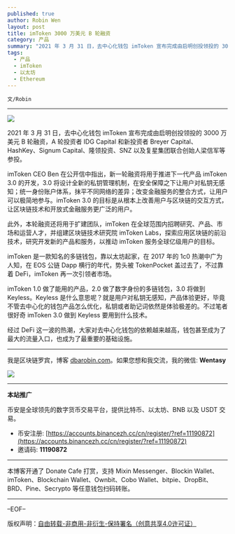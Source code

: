 ```yaml
---
published: true
author: Robin Wen
layout: post
title: imToken 3000 万美元 B 轮融资
category: 产品
summary: "2021 年 3 月 31 日，去中心化钱包 imToken 宣布完成由启明创投领投的 3000 万美元 B 轮融资，A 轮投资者 IDG Capital 和新投资者 Breyer Capital、HashKey、Signum Capital、隆领投资、SNZ 以及复星集团联合创始人梁信军等参投。"
tags:
  - 产品
  - imToken
  - 以太坊
  - Ethereum
---
```


`文/Robin`

***

![](https://cdn.dbarobin.com/cb1wv7b.png)

2021 年 3 月 31 日，去中心化钱包 imToken 宣布完成由启明创投领投的 3000 万美元 B 轮融资，A 轮投资者 IDG Capital 和新投资者 Breyer Capital、HashKey、Signum Capital、隆领投资、SNZ 以及复星集团联合创始人梁信军等参投。

imToken CEO Ben 在公开信中指出，新一轮融资将用于推进下一代产品 imToken 3.0 的开发，3.0 将设计全新的私钥管理机制，在安全保障之下让用户对私钥无感知；统一身份账户体系，抹平不同网络的差异；改变金融服务的整合方式，让用户可以极简地参与。imToken 3.0 的目标是从根本上改善用户与区块链的交互方式，让区块链技术和开放式金融服务更广泛的用户。

此外，本轮融资还将用于扩建团队，imToken 在全球范围内招聘研究、产品、市场和运营人才，并组建区块链技术研究院 imToken Labs，探索应用区块链的前沿技术，研究开发新的产品和服务，以推动 imToken 服务全球亿级用户的目标。

imToken 是一款知名的多链钱包，靠以太坊起家，在 2017 年的 1c0 热潮中广为人知，在 EOS 公链 Dapp 横行的年代，势头被 TokenPocket 盖过去了，不过靠着 DeFi，imToken 再一次引领者市场。

imToken 1.0 做了能用的产品，2.0 做了数字身份的多链钱包，3.0 将做到 Keyless。Keyless 是什么意思呢？就是用户对私钥无感知，产品体验更好，毕竟不管去中心化的钱包产品怎么优化，私钥或者助记词依然是体验极差的。不过笔者很好奇 imToken 3.0 做到 Keyless 要用到什么技术。

经过 DeFi 这一波的热潮，大家对去中心化钱包的依赖越来越高，钱包甚至成为了最大的流量入口，也成为了最重要的基础设施。

***

我是区块链罗宾，博客 [dbarobin.com](https://dbarobin.com/)。如果您想和我交流，我的微信: **Wentasy**

![](https://cdn.dbarobin.com/v4yywe2.png)

***

**本站推广**

币安是全球领先的数字货币交易平台，提供比特币、以太坊、BNB 以及 USDT 交易。

* 币安注册: [https://accounts.binancezh.cc/cn/register/?ref=11190872](https://accounts.binancezh.cc/cn/register/?ref=11190872)
* 邀请码: **11190872**

***

本博客开通了 Donate Cafe 打赏，支持 Mixin Messenger、Blockin Wallet、imToken、Blockchain Wallet、Ownbit、Cobo Wallet、bitpie、DropBit、BRD、Pine、Secrypto 等任意钱包扫码转账。

<center>
    <div class="--donate-button"
         data-button-id="f8b9df0d-af9a-460d-8258-d3f435445075"
    ></div>
</center>

***

–EOF–

版权声明：[自由转载-非商用-非衍生-保持署名（创意共享4.0许可证）](http://creativecommons.org/licenses/by-nc-nd/4.0/deed.zh)